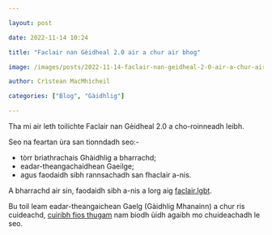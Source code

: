 ```yaml
---

layout: post

date: 2022-11-14 10:24

title: "Faclair nan Gèidheal 2.0 air a chur air bhog"

image: /images/posts/2022-11-14-faclair-nan-geidheal-2-0-air-a-chur-air-bhog.webp

author: Crìstean MacMhìcheil

categories: ["Blog", "Gàidhlig"]

---
```


Tha mi air leth toilichte Faclair nan Gèidheal 2.0 a cho-roinneadh leibh.

Seo na feartan ùra san tionndadh seo:-
* tòrr briathrachais Ghàidhlig a bharrachd;
* eadar-theangachaidhean Gaeilge;
* agus faodaidh sibh rannsachadh san fhaclair a-nis.

A bharrachd air sin, faodaidh sibh a-nis a lorg aig [faclair.lgbt](https://faclair.lgbt/).

Bu toil leam eadar-theangaichean Gaelg (Gàidhlig Mhanainn) a chur ris cuideachd, [cuiribh fios thugam](https://mastodon.scot/@angeidheal) nam biodh ùidh agaibh mo chuideachadh le seo.
